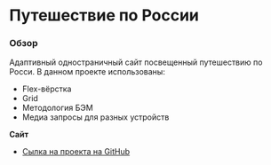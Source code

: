 # Путешествие по России

### Обзор


Адаптивный одностраничный сайт посвещенный путешествию по Росси.
В данном проекте использованы:
* Flex-вёрстка
* Grid
* Методология БЭМ
* Медиа запросы для разных устройств

**Сайт**
* [Сылка на проекта на GitHub](https://aleksandrasamsonovad.github.io/russian-travel/index.html)
